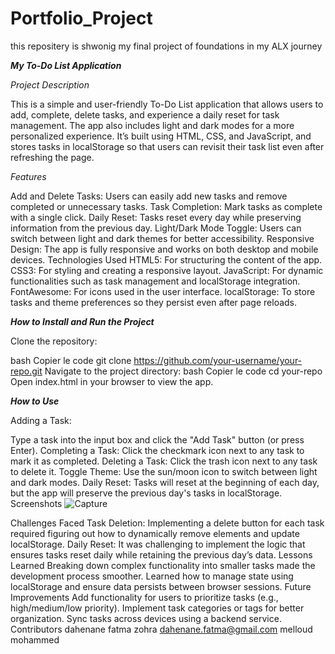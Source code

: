 # Portfolio_Project
this repositery is shwonig my final project of foundations in my ALX journey 

*****My To-Do List Application*****


_Project Description_


This is a simple and user-friendly To-Do List application that allows users to add, complete, delete tasks, and experience a daily reset for task management. The app also includes light and dark modes for a more personalized experience. It’s built using HTML, CSS, and JavaScript, and stores tasks in localStorage so that users can revisit their task list even after refreshing the page.

_Features_


Add and Delete Tasks: Users can easily add new tasks and remove completed or unnecessary tasks.
Task Completion: Mark tasks as complete with a single click.
Daily Reset: Tasks reset every day while preserving information from the previous day.
Light/Dark Mode Toggle: Users can switch between light and dark themes for better accessibility.
Responsive Design: The app is fully responsive and works on both desktop and mobile devices.
Technologies Used
HTML5: For structuring the content of the app.
CSS3: For styling and creating a responsive layout.
JavaScript: For dynamic functionalities such as task management and localStorage integration.
FontAwesome: For icons used in the user interface.
localStorage: To store tasks and theme preferences so they persist even after page reloads.


***How to Install and Run the Project***


Clone the repository:


bash
Copier le code
git clone https://github.com/your-username/your-repo.git
Navigate to the project directory:
bash
Copier le code
cd your-repo
Open index.html in your browser to view the app.

***How to Use***


Adding a Task: 

Type a task into the input box and click the "Add Task" button (or press Enter).
Completing a Task: Click the checkmark icon next to any task to mark it as completed.
Deleting a Task: Click the trash icon next to any task to delete it.
Toggle Theme: Use the sun/moon icon to switch between light and dark modes.
Daily Reset: Tasks will reset at the beginning of each day, but the app will preserve the previous day's tasks in localStorage.
Screenshots
![Capture](https://github.com/user-attachments/assets/97b49ad3-3612-4af0-9bf9-fbac3f2f0877)

Challenges Faced
Task Deletion: Implementing a delete button for each task required figuring out how to dynamically remove elements and update localStorage.
Daily Reset: It was challenging to implement the logic that ensures tasks reset daily while retaining the previous day’s data.
Lessons Learned
Breaking down complex functionality into smaller tasks made the development process smoother.
Learned how to manage state using localStorage and ensure data persists between browser sessions.
Future Improvements
Add functionality for users to prioritize tasks (e.g., high/medium/low priority).
Implement task categories or tags for better organization.
Sync tasks across devices using a backend service.
Contributors
dahenane fatma zohra <dahenane.fatma@gmail.com>
melloud mohammed <mohamedNumberOne>
